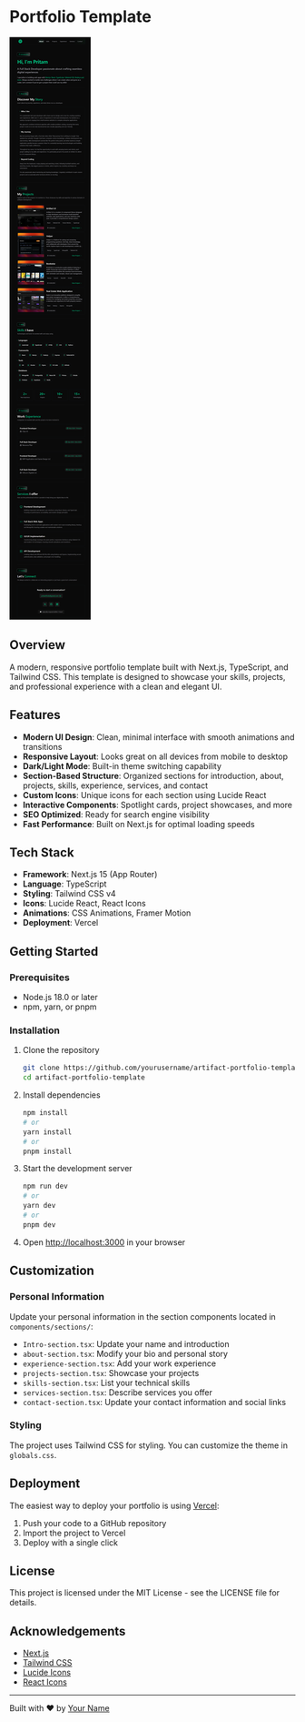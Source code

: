 # Portfolio Template

![Portfolio Preview](image.png)

## Overview

A modern, responsive portfolio template built with Next.js, TypeScript, and Tailwind CSS. This template is designed to showcase your skills, projects, and professional experience with a clean and elegant UI.

## Features

- **Modern UI Design**: Clean, minimal interface with smooth animations and transitions
- **Responsive Layout**: Looks great on all devices from mobile to desktop
- **Dark/Light Mode**: Built-in theme switching capability
- **Section-Based Structure**: Organized sections for introduction, about, projects, skills, experience, services, and contact
- **Custom Icons**: Unique icons for each section using Lucide React
- **Interactive Components**: Spotlight cards, project showcases, and more
- **SEO Optimized**: Ready for search engine visibility
- **Fast Performance**: Built on Next.js for optimal loading speeds

## Tech Stack

- **Framework**: Next.js 15 (App Router)
- **Language**: TypeScript
- **Styling**: Tailwind CSS v4
- **Icons**: Lucide React, React Icons
- **Animations**: CSS Animations, Framer Motion
- **Deployment**: Vercel

## Getting Started

### Prerequisites

- Node.js 18.0 or later
- npm, yarn, or pnpm

### Installation

1. Clone the repository

   ```bash
   git clone https://github.com/yourusername/artifact-portfolio-template.git
   cd artifact-portfolio-template
   ```

2. Install dependencies

   ```bash
   npm install
   # or
   yarn install
   # or
   pnpm install
   ```

3. Start the development server

   ```bash
   npm run dev
   # or
   yarn dev
   # or
   pnpm dev
   ```

4. Open [http://localhost:3000](http://localhost:3000) in your browser

## Customization

### Personal Information

Update your personal information in the section components located in `components/sections/`:

- `Intro-section.tsx`: Update your name and introduction
- `about-section.tsx`: Modify your bio and personal story
- `experience-section.tsx`: Add your work experience
- `projects-section.tsx`: Showcase your projects
- `skills-section.tsx`: List your technical skills
- `services-section.tsx`: Describe services you offer
- `contact-section.tsx`: Update your contact information and social links

### Styling

The project uses Tailwind CSS for styling. You can customize the theme in `globals.css`.

## Deployment

The easiest way to deploy your portfolio is using [Vercel](https://vercel.com):

1. Push your code to a GitHub repository
2. Import the project to Vercel
3. Deploy with a single click

## License

This project is licensed under the MIT License - see the LICENSE file for details.

## Acknowledgements

- [Next.js](https://nextjs.org)
- [Tailwind CSS](https://tailwindcss.com)
- [Lucide Icons](https://lucide.dev)
- [React Icons](https://react-icons.github.io/react-icons)

---

Built with ❤️ by [Your Name](https://yourwebsite.com)

